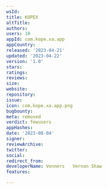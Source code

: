 ```yaml
---
wsId: 
title: KOPEX
altTitle: 
authors: 
users: 10
appId: com.kope.xa.app
appCountry: 
released: '2023-04-21'
updated: '2023-04-22'
version: '1.0'
stars: 
ratings: 
reviews: 
size: 
website: 
repository: 
issue: 
icon: com.kope.xa.app.png
bugbounty: 
meta: removed
verdict: fewusers
appHashes: 
date: '2023-08-04'
signer: 
reviewArchive: 
twitter: 
social: 
redirect_from: 
developerName: Venners   Vernon Shaw
features: 

---
```


